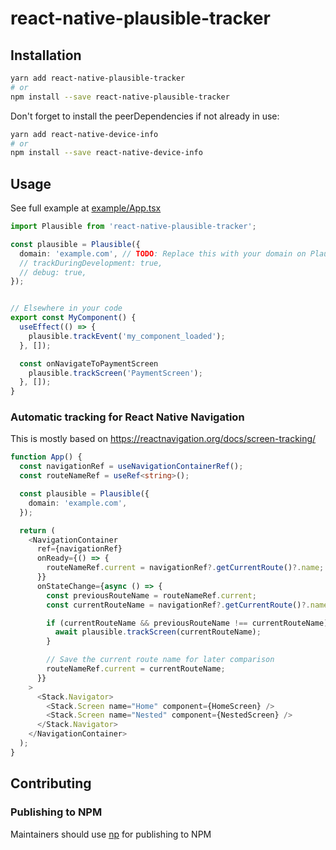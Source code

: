 # react-native-plausible-tracker

## Installation

```sh
yarn add react-native-plausible-tracker
# or
npm install --save react-native-plausible-tracker
```

Don't forget to install the peerDependencies if not already in use:

```sh
yarn add react-native-device-info
# or
npm install --save react-native-device-info
```

## Usage

See full example at [example/App.tsx](example/App.tsx)

```typescript
import Plausible from 'react-native-plausible-tracker';

const plausible = Plausible({
  domain: 'example.com', // TODO: Replace this with your domain on Plausible.io
  // trackDuringDevelopment: true,
  // debug: true,
});


// Elsewhere in your code
export const MyComponent() {
  useEffect(() => {
    plausible.trackEvent('my_component_loaded');
  }, []);

  const onNavigateToPaymentScreen
    plausible.trackScreen('PaymentScreen');
  }, []);
}
```

### Automatic tracking for React Native Navigation

This is mostly based on https://reactnavigation.org/docs/screen-tracking/

```typescript
function App() {
  const navigationRef = useNavigationContainerRef();
  const routeNameRef = useRef<string>();

  const plausible = Plausible({
    domain: 'example.com',
  });

  return (
    <NavigationContainer
      ref={navigationRef}
      onReady={() => {
        routeNameRef.current = navigationRef?.getCurrentRoute()?.name;
      }}
      onStateChange={async () => {
        const previousRouteName = routeNameRef.current;
        const currentRouteName = navigationRef?.getCurrentRoute()?.name;

        if (currentRouteName && previousRouteName !== currentRouteName) {
          await plausible.trackScreen(currentRouteName);
        }

        // Save the current route name for later comparison
        routeNameRef.current = currentRouteName;
      }}
    >
      <Stack.Navigator>
        <Stack.Screen name="Home" component={HomeScreen} />
        <Stack.Screen name="Nested" component={NestedScreen} />
      </Stack.Navigator>
    </NavigationContainer>
  );
}
```

## Contributing

### Publishing to NPM

Maintainers should use [np](https://github.com/sindresorhus/np) for publishing to NPM
